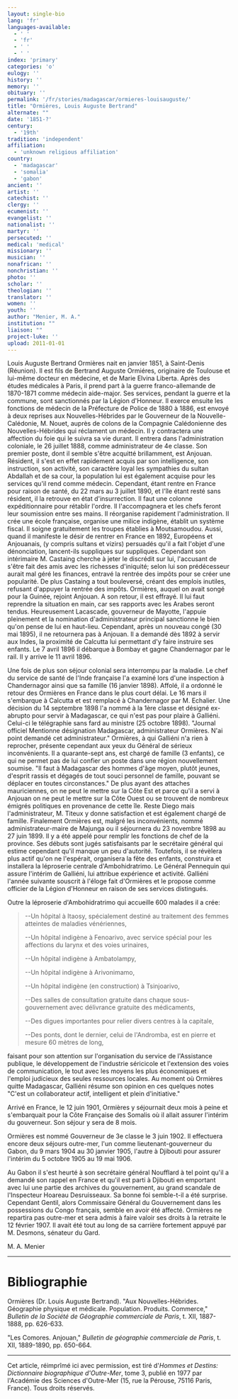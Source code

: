 ```yaml
---
layout: single-bio
lang: 'fr'
languages-available:
  - ' '
  - 'fr'
  - ' '
  - ' '
index: 'primary'
categories: 'o'
eulogy: ''
history: ''
memory: ''
obituary: ''
permalink: '/fr/stories/madagascar/ormieres-louisauguste/'
title: "Ormières, Louis Auguste Bertrand"
alternate: ""
date: '1851-?'
century:
  - '19th'
tradition: 'independent'
affiliation:
  - 'unknown religious affiliation'
country:
  - 'madagascar'
  - 'somalia'
  - 'gabon'
ancient: ''
artist: ''
catechist: ''
clergy: ''
ecumenist: ''
evangelist: ''
nationalist: ''
martyr: ''
persecuted: ''
medical: 'medical'
missionary: ''
musician: ''
nonafrican: ''
nonchristian: ''
photo: ''
scholar: ''
theologian: ''
translator: ''
women: ''
youth: ''
author: "Menier, M. A."
institution: ""
liaison: ""
project-luke: ''
upload: 2011-01-01
---
```




Louis Auguste Bertrand Ormières nait en janvier 1851, à Saint-Denis (Réunion). Il est fils de Bertrand Auguste Ormiéres, originaire de Toulouse et lui-même docteur en médecine, et de Marie Elvina Liberta. Après des études médicales à Paris, il prend part à la guerre franco-allemande de 1870-1871 comme médecin aide-major. Ses services, pendant la guerre et la commune, sont sanctionnés par la Légion d'Honneur. Il exerce ensuite les fonctions de médecin de la Préfecture de Police de 1880 à 1886, est envoyé à deux reprises aux Nouvelles-Hébrides par le Gouverneur de la Nouvelle-Calédonie, M. Nouet, auprès de colons de la Compagnie Calédonienne des Nouvelles-Hébrides qui réclament un médecin. Il y contractera une affection du foie qui le suivra sa vie durant. Il entrera dans l'administration coloniale, le 26 juillet 1888, comme administrateur de 4e classe. Son premier poste, dont il semble s'être acquitté brillamment, est Anjouan. Résident, il s'est en effet rapidement acquis par son intelligence, son instruction, son activité, son caractère loyal les sympathies du sultan Abdallah et de sa cour, la population lui est également acquise pour les services qu'il rend comme médecin. Cependant, étant rentre en France pour raison de santé, du 22 mars au 3 juillet 1890, et l'île étant resté sans résident, il la retrouve en état d'insurrection. Il faut une colonne expéditionnaire pour rétablir l'ordre. Il l'accompagnera et les chefs feront leur soumission entre ses mains. Il réorganise rapidement l'administration. Il crée une école française, organise une milice indigène, établit un système fiscal. Il soigne gratuitement les troupes établies à Moutsamoudou. Aussi, quand il manifeste le désir de rentrer en France en 1892, Européens et Anjouanais, (y compris sultans et vizirs) persuadés qu'il a fait l'objet d'une dénonciation, lancent-ils suppliques sur suppliques. Cependant son intérimaire M. Castaing cherche à jeter le discrédit sur lui, l'accusant de s'être fait des amis avec les richesses d'iniquité; selon lui son prédécesseur aurait mal géré les finances, entravé la rentrée des impôts pour se créer une popularité. De plus Castaing a tout bouleversé, créant des emplois inutiles, refusant d'appuyer la rentrée des impôts. Ormières, auquel on avait songé pour la Guinée, rejoint Anjouan. A son retour, il est effrayé. Il lui faut reprendre la situation en main, car ses rapports avec les Arabes seront tendus. Heureusement Lacascade, gouverneur de Mayotte, l'appuie pleinement et la nomination d'administrateur principal sanctionne le bien qu'on pense de lui en haut-lieu. Cependant, après un nouveau congé (30 mai 1895), il ne retournera pas à Anjouan. Il a demandé dès 1892 à servir aux Indes, la proximité de Calcutta lui permettant d'y faire instruire ses enfants. Le 7 avril 1896 il débarque à Bombay et gagne Chandernagor par le rail. Il y arrive le 11 avril 1896.

Une fois de plus son séjour colonial sera interrompu par la maladie. Le chef du service de santé de l'Inde française l'a examiné lors d'une inspection à Chandernagor ainsi que sa famille (16 janvier 1898). Affolé, il a ordonné le retour des Ormières en France dans le plus court délai. Le 16 mars il s'embarque à Calcutta et est remplacé à Chandernagor par M. Echalier. Une décision du 14 septembre 1898 l'a nommé à la 1ère classe et désigné ex-abrupto pour servir à Madagascar, ce qui n'est pas pour plaire à Galliéni. Celui-ci le télégraphie sans fard au ministre (25 octobre 1898). "Journal officiel Mentionne désignation Madagascar, administrateur Ormières. N'ai point demandé cet administrateur." Ormières, à qui Galliéni n'a rien à reprocher, présente cependant aux yeux du Général de sérieux inconvénients. Il a quarante-sept ans, est chargé de famille (3 enfants), ce qui ne permet pas de lui confier un poste dans une région nouvellement soumise. "Il faut à Madagascar des hommes d'âge moyen, plutôt jeunes, d'esprit rassis et dégagés de tout souci personnel de famille, pouvant se déplacer en toutes circonstances." De plus ayant des attaches mauriciennes, on ne peut le mettre sur la Côte Est et parce qu'il a servi à Anjouan on ne peut le mettre sur la Côte Ouest ou se trouvent de nombreux émigrés politiques en provenance de cette île. Reste Diego mais l'administrateur, M. Titeux y donne satisfaction et est également chargé de famille. Finalement Ormières est, malgré les inconvénients, nommé administrateur-maire de Majunga ou il séjournera du 23 novembre 1898 au 27 juin 1899. Il y a été appelé pour remplir les fonctions de chef de la province. Ses débuts sont jugés satisfaisants par le secrétaire général qui estime cependant qu'il manque un peu d'autorité. Toutefois, il se révèlera plus actif qu'on ne l'espérait, organisera la fête des enfants, construira et installera la léproserie centrale d'Ambohidratrimo. Le Général Pennequin qui assure l'intérim de Galliéni, lui attribue expérience et activité. Galliéni l'année suivante souscrit à l'éloge fait d'Ormières et le propose comme officier de la Légion d'Honneur en raison de ses services distingués.

Outre la léproserie d'Ambohidratrimo qui accueille 600 malades il a crée:

> --Un hôpital à Itaosy, spécialement destiné au traitement des femmes atteintes de maladies vénériennes,
>
> --Un hôpital indigène à Fenoarivo, avec service spécial pour les affections du larynx et des voies urinaires,
>
> --Un hôpital  indigène à Ambatolampy,
>
> --Un hôpital indigène à Arivonimamo,
>
> --Un hôpital indigène (en construction) à Tsinjoarivo,
>
> --Des salles de consultation gratuite dans chaque sous-gouvernement avec délivrance gratuite des médicaments,
>
> --Des digues importantes pour relier divers centres à la capitale,
>
> --Des ponts, dont le dernier, celui de l'Andromba, est en pierre et mesure 60 mètres de long,

faisant pour son attention sur l'organisation du service de l'Assistance publique, le développement de l'industrie séricicole et l'extension des voies de communication, le tout avec les moyens les plus économiques et l'emploi judicieux des seules ressources locales. Au moment où Ormières quitte Madagascar, Galliéni résume son opinion en ces quelques notes "C'est un collaborateur actif, intelligent et plein d'initiative."

Arrivé en France, le 12 juin 1901, Ormières y séjournait deux mois à peine et s'embarquait pour la Côte Française des Somalis où il allait assurer l'intérim du gouverneur. Son séjour y sera de 8 mois.

Ormières est nommé Gouverneur de 3e classe le 3 juin 1902. Il effectuera encore deux séjours outre-mer, l'un comme lieutenant-gouverneur du Gabon, du 9 mars 1904 au 30 janvier 1905, l'autre à Djibouti pour assurer l'intérim du 5 octobre 1905 au 19 mai 1906.

Au Gabon il s'est heurté à son secrétaire général Noufflard à tel point qu'il a demandé son rappel en France et qu'il est parti à Djibouti en emportant avec lui une partie des archives du gouvernement, au grand scandale de l'Inspecteur Hoareau Desruisseaux. Sa bonne foi semble-t-il a été surprise. Cependant Gentil, alors Commissaire Général du Gouvernement dans les possessions du Congo français, semble en avoir été affecté. Ormières ne repartira pas outre-mer et sera admis à faire valoir ses droits à la retraite le 12 février 1907. Il avait été tout au long de sa carrière fortement appuyé par M. Desmons, sénateur du Gard.

M. A. Menier

---

# Bibliographie

Ormières (Dr. Louis Auguste Bertrand). "Aux Nouvelles-Hébrides. Géographie physique et médicale. Population. Produits. Commerce," *Bulletin de la Société de Géographie commerciale de Paris*, t. XII, 1887-1888, pp. 626-633.

"Les Comores. Anjouan," *Bulletin de géographie commerciale de Paris*, t. XII, 1889-1890, pp. 650-664.

---

Cet article, réimprîmé ici avec permission, est tiré d'*Hommes et Destins: Dictionnaire biographique d'Outre-Mer*, tome 3, publié en 1977 par l'Académie des Sciences d'Outre-Mer (15, rue la Pérouse, 75116 Paris, France). Tous droits réservés.
